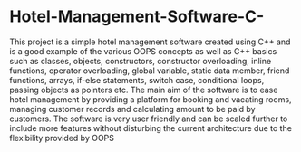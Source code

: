 # Hotel-Management-Software-C-
This project is a simple hotel management software created using C++ and is a good example of the various OOPS concepts as well as C++ basics such as classes, objects, constructors, constructor overloading, inline functions, operator overloading, global variable, static data member, friend functions, arrays, if-else statements, switch case, conditional loops, passing objects as pointers etc. The main aim of the software is to ease hotel management by providing a platform for booking and vacating rooms, managing customer records and calculating amount to be paid by customers. The software is very user friendly and can be scaled further to include more features without disturbing the current architecture due to the flexibility provided by OOPS
